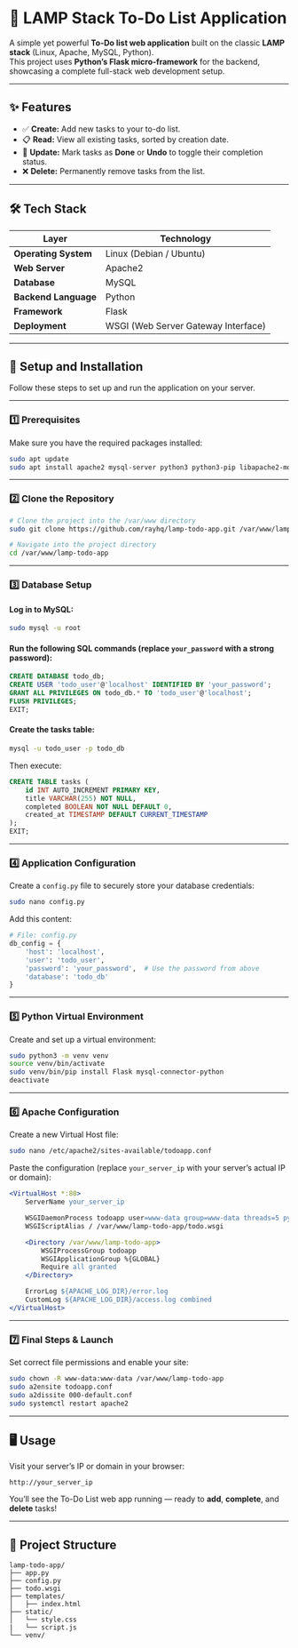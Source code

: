 # 📝 LAMP Stack To-Do List Application

A simple yet powerful **To-Do list web application** built on the classic **LAMP stack** (Linux, Apache, MySQL, Python).  
This project uses **Python’s Flask micro-framework** for the backend, showcasing a complete full-stack web development setup.

---

## ✨ Features

- ✅ **Create:** Add new tasks to your to-do list.  
- 📋 **Read:** View all existing tasks, sorted by creation date.  
- 🔄 **Update:** Mark tasks as **Done** or **Undo** to toggle their completion status.  
- ❌ **Delete:** Permanently remove tasks from the list.  

---

## 🛠️ Tech Stack

| Layer | Technology |
|-------|-------------|
| **Operating System** | Linux (Debian / Ubuntu) |
| **Web Server** | Apache2 |
| **Database** | MySQL |
| **Backend Language** | Python |
| **Framework** | Flask |
| **Deployment** | WSGI (Web Server Gateway Interface) |

---

## 🚀 Setup and Installation

Follow these steps to set up and run the application on your server.

---

### 1️⃣ Prerequisites

Make sure you have the required packages installed:

```bash
sudo apt update
sudo apt install apache2 mysql-server python3 python3-pip libapache2-mod-wsgi-py3 python3.12-venv -y
````

---

### 2️⃣ Clone the Repository

```bash
# Clone the project into the /var/www directory
sudo git clone https://github.com/rayhq/lamp-todo-app.git /var/www/lamp-todo-app

# Navigate into the project directory
cd /var/www/lamp-todo-app
```

---

### 3️⃣ Database Setup

#### Log in to MySQL:

```bash
sudo mysql -u root
```

#### Run the following SQL commands (replace `your_password` with a strong password):

```sql
CREATE DATABASE todo_db;
CREATE USER 'todo_user'@'localhost' IDENTIFIED BY 'your_password';
GRANT ALL PRIVILEGES ON todo_db.* TO 'todo_user'@'localhost';
FLUSH PRIVILEGES;
EXIT;
```

#### Create the tasks table:

```bash
mysql -u todo_user -p todo_db
```

Then execute:

```sql
CREATE TABLE tasks (
    id INT AUTO_INCREMENT PRIMARY KEY,
    title VARCHAR(255) NOT NULL,
    completed BOOLEAN NOT NULL DEFAULT 0,
    created_at TIMESTAMP DEFAULT CURRENT_TIMESTAMP
);
EXIT;
```

---

### 4️⃣ Application Configuration

Create a `config.py` file to securely store your database credentials:

```bash
sudo nano config.py
```

Add this content:

```python
# File: config.py
db_config = {
    'host': 'localhost',
    'user': 'todo_user',
    'password': 'your_password',  # Use the password from above
    'database': 'todo_db'
}
```

---

### 5️⃣ Python Virtual Environment

Create and set up a virtual environment:

```bash
sudo python3 -m venv venv
source venv/bin/activate
sudo venv/bin/pip install Flask mysql-connector-python
deactivate
```

---

### 6️⃣ Apache Configuration

Create a new Virtual Host file:

```bash
sudo nano /etc/apache2/sites-available/todoapp.conf
```

Paste the configuration (replace `your_server_ip` with your server’s actual IP or domain):

```apache
<VirtualHost *:80>
    ServerName your_server_ip

    WSGIDaemonProcess todoapp user=www-data group=www-data threads=5 python-path=/var/www/lamp-todo-app/venv/lib/python3.12/site-packages
    WSGIScriptAlias / /var/www/lamp-todo-app/todo.wsgi

    <Directory /var/www/lamp-todo-app>
        WSGIProcessGroup todoapp
        WSGIApplicationGroup %{GLOBAL}
        Require all granted
    </Directory>

    ErrorLog ${APACHE_LOG_DIR}/error.log
    CustomLog ${APACHE_LOG_DIR}/access.log combined
</VirtualHost>
```

---

### 7️⃣ Final Steps & Launch

Set correct file permissions and enable your site:

```bash
sudo chown -R www-data:www-data /var/www/lamp-todo-app
sudo a2ensite todoapp.conf
sudo a2dissite 000-default.conf
sudo systemctl restart apache2
```

---

## 🖥️ Usage

Visit your server’s IP or domain in your browser:

```
http://your_server_ip
```

You’ll see the To-Do List web app running — ready to **add**, **complete**, and **delete** tasks!

---

## 📂 Project Structure

```
lamp-todo-app/
├── app.py
├── config.py
├── todo.wsgi
├── templates/
│   ├── index.html
├── static/
│   └── style.css
|   └── script.js
└── venv/
```



